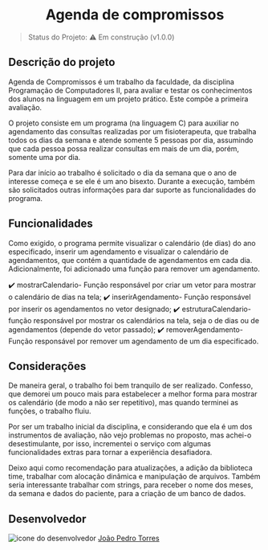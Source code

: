 <h1 align= "center">Agenda de compromissos</h1>

> Status do Projeto: :warning: Em construção (v1.0.0)

## Descrição do projeto

Agenda de Compromissos é um trabalho da faculdade, da disciplina Programação de Computadores II, para avaliar e testar os conhecimentos dos alunos na linguagem em um projeto prático. Este compõe a primeira avaliação.
	
O projeto consiste em um programa (na linguagem C) para auxiliar no agendamento das consultas realizadas por um fisioterapeuta, que trabalha todos os dias da semana e atende somente 5 pessoas por dia, assumindo que cada pessoa possa realizar consultas em mais de um dia, porém, somente uma por dia.

Para dar início ao trabalho é solicitado o dia da semana que o ano de interesse começa e se ele é um ano bisexto. Durante a execução, também são solicitados outras informações para dar suporte as funcionalidades do programa.

## Funcionalidades

Como exigido, o programa permite visualizar o calendário (de dias) do ano especificado, inserir um agendamento e visualizar o calendário de agendamentos, que contém a quantidade de agendamentos em cada dia. Adicionalmente, foi adicionado uma função para remover um agendamento.

:heavy_check_mark: mostrarCalendario- Função responsável por criar um vetor para mostrar o calendário de dias na tela;
:heavy_check_mark: inserirAgendamento- Função responsável por inserir os agendamentos no vetor designado;
:heavy_check_mark: estruturaCalendario- função responsável por mostrar os calendários na tela, seja o de dias ou de agendamentos (depende do vetor passado);
:heavy_check_mark: removerAgendamento- Função responsável por remover um agendamento de um dia especificado.

## Considerações

De maneira geral, o trabalho foi bem tranquilo de ser realizado. Confesso, que demorei um pouco mais para estabelecer a melhor forma para mostrar os calendário (de modo a não ser repetitivo), mas quando terminei as funções, o trabalho fluiu.

Por ser um trabalho inicial da disciplina, e considerando que ela é um dos instrumentos de avaliação, não vejo problemas no proposto, mas achei-o desestimulante, por isso, incrementei o serviço com algumas funcionalidades extras para tornar a experiência desafiadora.

Deixo aqui como recomendação para atualizações, a adição da biblioteca time, trabalhar com alocação dinâmica e manipulação de arquivos. Também seria interessante trabalhar com strings, para receber o nome dos meses, da semana e dados do paciente, para a criação de um banco de dados.

## Desenvolvedor
<p>
	<img alt= "icone do desenvolvedor" src= "https://github.com/jpedrotorres.png">
	<a href= "https://github.com/jpedrotorres" target= "_blank">João Pedro Torres</a>
</p>
